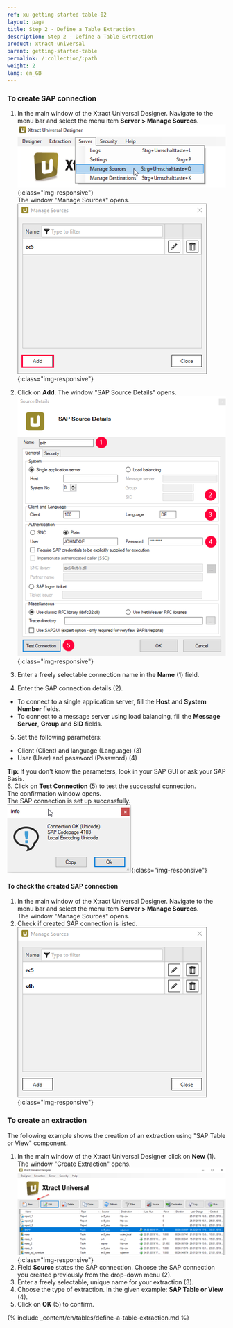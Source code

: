 ```yaml
---
ref: xu-getting-started-table-02
layout: page
title: Step 2 - Define a Table Extraction
description: Step 2 - Define a Table Extraction
product: xtract-universal
parent: getting-started-table
permalink: /:collection/:path
weight: 2
lang: en_GB
---
```


### To create SAP connection

1. In the main window of the Xtract Universal Designer. Navigate to the menu bar and select the menu item **Server > Manage Sources**.<br>
![XU-Create-Connection-1](/img/content/server_manage_sources.png){:class="img-responsive"}<br>
The window "Manage Sources" opens. <br>
![XU-Create-Connection-2](/img/content/xu_manage_source.png){:class="img-responsive"}

2. Click on **Add**. The window "SAP Source Details" opens. <br>
![XU-Create-Connection-3-A](/img/content/xu/sap_source-details.png){:class="img-responsive"}<br>
3. Enter a freely selectable connection name in the **Name** (1) field. 
4. Enter the SAP connection details (2). 
- To connect to a single application server, fill the **Host** and **System Number** fields. <br>
- To connect to a message server using load balancing, fill the **Message Server**, **Group** and **SID** fields. <br>
5. Set the following parameters:
- Client (Client) and language (Language) (3)
- User (User) and password (Password) (4) <br>

**Tip:** If you don't know the parameters, look in your SAP GUI or ask your SAP Basis. <br>
6. Click on **Test Connection** (5) to test the successful connection. <br>
The confirmation window opens. <br>
The SAP connection is set up successfully.<br>
![XU-Create-Connection-3](/img/content/xu_test_connection.png){:class="img-responsive"} <br>
#### To check the created SAP connection
1. In the main window of the Xtract Universal Designer. Navigate to the menu bar and select the menu item **Server > Manage Sources**.<br>
The window "Manage Sources" opens. <br>
2. Check if created SAP connection is listed.<br>
![XU-Create-Connection-4](/img/content/xu_manage_source_2.png){:class="img-responsive"}

### To create an extraction
The following example shows the creation of an extraction using "SAP Table or View" component.<br>
1. In the main window of the Xtract Universal Designer click on **New** (1). <br>
The window "Create Extraction" opens. <br>
![Create-New-Table-Extraction](/img/content/xu_extraction_anlegen.png){:class="img-responsive"}<br>
2. Field **Source** states the SAP connection. Choose the SAP connection you created previously from the drop-down menu (2).
3. Enter a freely selectable, unique name for your extraction (3).
4. Choose the type of extraction. In the given example: **SAP Table or View** (4). <br>
5. Click on **OK** (5) to confirm.

{% include _content/en/tables/define-a-table-extraction.md  %}

